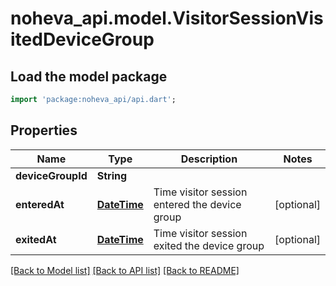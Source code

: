 # noheva_api.model.VisitorSessionVisitedDeviceGroup

## Load the model package
```dart
import 'package:noheva_api/api.dart';
```

## Properties
Name | Type | Description | Notes
------------ | ------------- | ------------- | -------------
**deviceGroupId** | **String** |  | 
**enteredAt** | [**DateTime**](DateTime.md) | Time visitor session entered the device group | [optional] 
**exitedAt** | [**DateTime**](DateTime.md) | Time visitor session exited the device group | [optional] 

[[Back to Model list]](../README.md#documentation-for-models) [[Back to API list]](../README.md#documentation-for-api-endpoints) [[Back to README]](../README.md)


